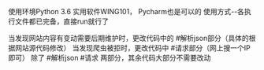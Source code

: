 使用环境Python 3.6
实用软件WING101， Pycharm也是可以的
使用方式--各执行文件都已完备，直接run就行了

当发现网站内容有变动需要后期维护时，更改代码中的 #解析json部分（具体的根据网站源代码修改）
当发现爬虫被拒时，更改代码中 #请求部分（网上搜一个IP即可）
除了 #解析json #请求  两部分，其余代码大部分不需要改动
